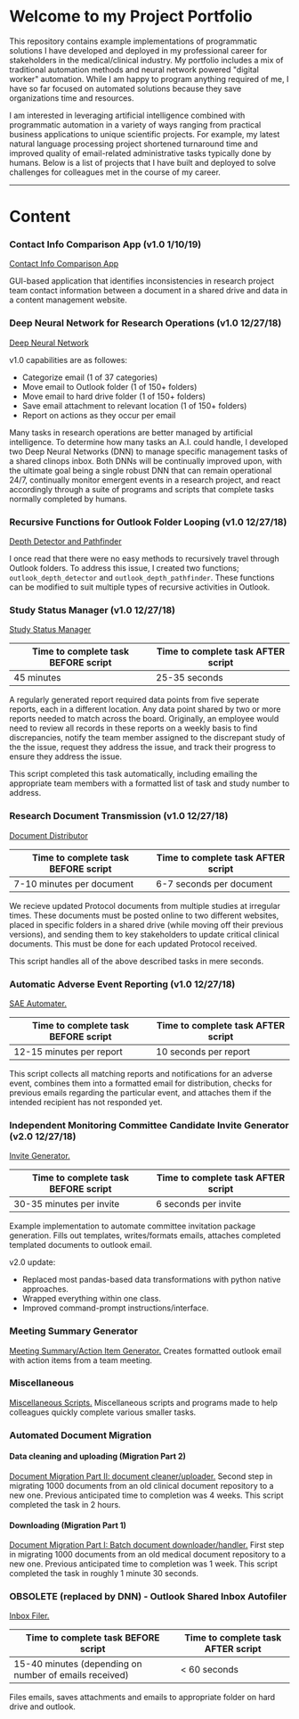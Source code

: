 # Welcome to my Project Portfolio
This repository contains example implementations of programmatic solutions I have developed and deployed in my professional career for stakeholders in the medical/clinical industry. My portfolio includes a mix of traditional automation methods and neural network powered "digital worker" automation. While I am happy to program anything required of me, I have so far focused on automated solutions because they save organizations time and resources.

I am interested in leveraging artificial intelligence combined with programmatic automation in a variety of ways ranging from practical business applications to unique scientific projects. For example, my latest natural language processing project shortened turnaround time and improved quality of email-related administrative tasks typically done by humans. Below is a list of projects that I have built and deployed to solve challenges for colleagues met in the course of my career.

________

# Content
### Contact Info Comparison App (v1.0 1/10/19)
[Contact Info Comparison App](https://github.com/acrovitic/python_portfolio/tree/master/system_interfacing/contact_comparison_app "Contact Info Comparison App")

GUI-based application that identifies inconsistencies in research project team contact information between a document in a shared drive and data in a content management website.

### Deep Neural Network for Research Operations (v1.0 12/27/18)
[Deep Neural Network](https://github.com/acrovitic/python_portfolio/tree/master/deep_neural_network "Deep Neural Network")

v1.0 capabilities are as followes:

* Categorize email (1 of 37 categories)
* Move email to Outlook folder (1 of 150+ folders)
* Move email to hard drive folder (1 of 150+ folders)
* Save email attachment to relevant location (1 of 150+ folders)
* Report on actions as they occur per email

Many tasks in research operations are better managed by artificial intelligence. To determine how many tasks an A.I. could handle, I developed two Deep Neural Networks (DNN) to manage specific management tasks of a shared clinops inbox. Both DNNs will be continually improved upon, with the ultimate goal being a single robust DNN that can remain operational 24/7, continually monitor emergent events in a research project, and react accordingly through a suite of programs and scripts that complete tasks normally completed by humans.

### Recursive Functions for Outlook Folder Looping (v1.0 12/27/18)
[Depth Detector and Pathfinder](https://github.com/acrovitic/python_portfolio/tree/master/outlook_automation/folder_recursion "Loop through Outlook folders and all subfolders with the Outlook Depth Detector and Outlook Pathfinder functions")

I once read that there were no easy methods to recursively travel through Outlook folders. To address this issue, I created two functions; `outlook_depth_detector` and `outlook_depth_pathfinder`. These functions can be modified to suit multiple types of recursive activities in Outlook.

### Study Status Manager (v1.0 12/27/18)
[Study Status Manager](https://github.com/acrovitic/python_portfolio/tree/master/clinical_operations_automation/study_status_management "Study Status Manager")

Time to complete task BEFORE script | Time to complete task AFTER script 
--- | --- 
45 minutes | 25-35 seconds 

A regularly generated report required data points from five seperate reports, each in a different location. Any data point shared by two or more reports needed to match across the board. Originally, an employee would need to review all records in these reports on a weekly basis to find discrepancies, notify the team member assigned to the discrepant study of the the issue, request they address the issue, and track their progress to ensure they address the issue.

This script completed this task automatically, including emailing the appropriate team members with a formatted list of task and study number to address.

### Research Document Transmission (v1.0 12/27/18)
[Document Distributor](https://github.com/acrovitic/python_portfolio/tree/master/outlook_automation/clinical_document_distributor "Document Distributor")

Time to complete task BEFORE script | Time to complete task AFTER script 
--- | --- 
7-10 minutes per document | 6-7 seconds per document 

We recieve updated Protocol documents from multiple studies at irregular times. These documents must be posted online to two 
different websites, placed in specific folders in a shared drive (while moving off their previous versions), and sending
them to key stakeholders to update critical clinical documents. This must be done for each updated Protocol received.

This script handles all of the above described tasks in mere seconds.

### Automatic Adverse Event Reporting (v1.0 12/27/18)
[SAE Automater.](https://github.com/acrovitic/python_portfolio/tree/master/clinical_operations_automation/sae_automation "SAE Automater") 

Time to complete task BEFORE script | Time to complete task AFTER script 
--- | --- 
12-15 minutes per report | 10 seconds per report

This script collects all matching reports and notifications for an adverse event, combines them into a formatted email for distribution, checks for previous emails regarding the particular event, and attaches them if the intended recipient has not responded yet.

### Independent Monitoring Committee Candidate Invite Generator (v2.0 12/27/18)
[Invite Generator.](https://github.com/acrovitic/python_portfolio/tree/master/clinical_operations_automation/dsmb_candidate_invite_generator "Invite Generator") 

Time to complete task BEFORE script | Time to complete task AFTER script 
--- | --- 
30-35 minutes per invite | 6 seconds per invite

Example implementation to automate committee invitation package generation. Fills out templates, writes/formats emails, attaches completed templated documents to outlook email.

v2.0 update: 

* Replaced most pandas-based data transformations with python native approaches. 
* Wrapped everything within one class.
* Improved command-prompt instructions/interface.

### Meeting Summary Generator
[Meeting Summary/Action Item Generator.](https://github.com/acrovitic/python_portfolio/tree/master/outlook_automation/actionitems "Meeting Summary/Action Item Generator") Creates formatted outlook email with action items from a team meeting.

### Miscellaneous
[Miscellaneous Scripts.](https://github.com/acrovitic/python_portfolio/tree/master/Miscellaneous "Random Bag'o'Fun") Miscellaneous scripts and programs made to help colleagues quickly complete various smaller tasks.

### Automated Document Migration 
#### Data cleaning and uploading (Migration Part 2)
[Document Migration Part II: document cleaner/uploader.](https://github.com/acrovitic/python_portfolio/tree/master/system_interfacing/mass_uploading "Document Migration Part II: document cleaner/uploader") Second step in migrating 1000 documents from an old clinical document repository to a new one. Previous anticipated time to completion was 4 weeks. This script completed the task in 2 hours.

#### Downloading (Migration Part 1)
[Document Migration Part I: Batch document downloader/handler.](https://github.com/acrovitic/python_portfolio/tree/master/system_interfacing/mass_downloading "Document Migration Part I: Batch document downloader/handler") First step in migrating 1000 documents from an old medical document repository to a new one. Previous anticipated time to completion was 1 week. This script completed the task in roughly 1 minute 30 seconds.

### OBSOLETE (replaced by DNN) - Outlook Shared Inbox Autofiler
[Inbox Filer.](https://github.com/acrovitic/python_portfolio/tree/master/outlook_automation/shared_inbox_filer "Inbox Filer") 

Time to complete task BEFORE script | Time to complete task AFTER script 
--- | --- 
15-40 minutes (depending on number of emails received) | < 60 seconds  

Files emails, saves attachments and emails to appropriate folder on hard drive and outlook. 
